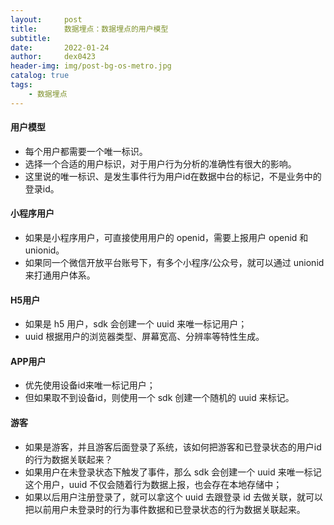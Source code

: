 ```yaml
---
layout:     post
title:      数据埋点：数据埋点的用户模型
subtitle:   
date:       2022-01-24
author:     dex0423
header-img: img/post-bg-os-metro.jpg
catalog: true
tags:
    - 数据埋点
---
```



#### 用户模型

- 每个用户都需要一个唯一标识。
- 选择一个合适的用户标识，对于用户行为分析的准确性有很大的影响。
- 这里说的唯一标识、是发生事件行为用户id在数据中台的标记，不是业务中的登录id。

#### 小程序用户

- 如果是小程序用户，可直接使用用户的 openid，需要上报用户 openid 和 unionid。
- 如果同一个微信开放平台账号下，有多个小程序/公众号，就可以通过 unionid 来打通用户体系。

#### H5用户

- 如果是 h5 用户，sdk 会创建一个 uuid 来唯一标记用户；
- uuid 根据用户的浏览器类型、屏幕宽高、分辨率等特性生成。

#### APP用户

- 优先使用设备id来唯一标记用户；
- 但如果取不到设备id，则使用一个 sdk 创建一个随机的 uuid 来标记。

#### 游客

- 如果是游客，并且游客后面登录了系统，该如何把游客和已登录状态的用户id的行为数据关联起来？
- 如果用户在未登录状态下触发了事件，那么 sdk 会创建一个 uuid 来唯一标记这个用户，uuid 不仅会随着行为数据上报，也会存在本地存储中；
- 如果以后用户注册登录了，就可以拿这个 uuid 去跟登录 id 去做关联，就可以把以前用户未登录时的行为事件数据和已登录状态的行为数据关联起来。